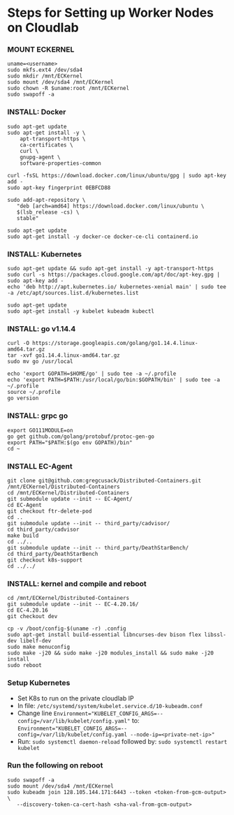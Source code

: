 # Steps for Setting up Worker Nodes on Cloudlab

### MOUNT ECKERNEL 
```
uname=<username>
sudo mkfs.ext4 /dev/sda4
sudo mkdir /mnt/ECKernel
sudo mount /dev/sda4 /mnt/ECKernel
sudo chown -R $uname:root /mnt/ECKernel
sudo swapoff -a
```

### INSTALL: Docker
```
sudo apt-get update
sudo apt-get install -y \
    apt-transport-https \
    ca-certificates \
    curl \
    gnupg-agent \
    software-properties-common

curl -fsSL https://download.docker.com/linux/ubuntu/gpg | sudo apt-key add -
sudo apt-key fingerprint 0EBFCD88

sudo add-apt-repository \
   "deb [arch=amd64] https://download.docker.com/linux/ubuntu \
   $(lsb_release -cs) \
   stable"

sudo apt-get update
sudo apt-get install -y docker-ce docker-ce-cli containerd.io
```

### INSTALL: Kubernetes
```
sudo apt-get update && sudo apt-get install -y apt-transport-https
sudo curl -s https://packages.cloud.google.com/apt/doc/apt-key.gpg | sudo apt-key add -
echo 'deb http://apt.kubernetes.io/ kubernetes-xenial main' | sudo tee -a /etc/apt/sources.list.d/kubernetes.list

sudo apt-get update
sudo apt-get install -y kubelet kubeadm kubectl
```

### INSTALL: go v1.14.4
```
curl -O https://storage.googleapis.com/golang/go1.14.4.linux-amd64.tar.gz
tar -xvf go1.14.4.linux-amd64.tar.gz
sudo mv go /usr/local

echo 'export GOPATH=$HOME/go' | sudo tee -a ~/.profile
echo 'export PATH=$PATH:/usr/local/go/bin:$GOPATH/bin' | sudo tee -a ~/.profile
source ~/.profile
go version
```

### INSTALL: grpc go
```
export GO111MODULE=on
go get github.com/golang/protobuf/protoc-gen-go
export PATH="$PATH:$(go env GOPATH)/bin"
cd ~
```

### INSTALL EC-Agent
```
git clone git@github.com:gregcusack/Distributed-Containers.git /mnt/ECKernel/Distributed-Containers
cd /mnt/ECKernel/Distributed-Containers
git submodule update --init -- EC-Agent/
cd EC-Agent
git checkout ftr-delete-pod
cd ..
git submodule update --init -- third_party/cadvisor/
cd third_party/cadvisor
make build
cd ../..
git submodule update --init -- third_party/DeathStarBench/
cd third_party/DeathStarBench
git checkout k8s-support
cd ../../
```

### INSTALL: kernel and compile and reboot
```
cd /mnt/ECKernel/Distributed-Containers
git submodule update --init -- EC-4.20.16/
cd EC-4.20.16
git checkout dev

cp -v /boot/config-$(uname -r) .config
sudo apt-get install build-essential libncurses-dev bison flex libssl-dev libelf-dev
sudo make menuconfig
sudo make -j20 && sudo make -j20 modules_install && sudo make -j20 install
sudo reboot
```

### Setup Kubernetes
* Set K8s to run on the private cloudlab IP
* In file: `/etc/systemd/system/kubelet.service.d/10-kubeadm.conf`
* Change line `Environment="KUBELET_CONFIG_ARGS=--config=/var/lib/kubelet/config.yaml"` to:
`Environment="KUBELET_CONFIG_ARGS=--config=/var/lib/kubelet/config.yaml --node-ip=<private-net-ip>"`
* Run: `sudo systemctl daemon-reload` followed by: `sudo systemctl restart kubelet`


### Run the following on reboot ###
```
sudo swapoff -a
sudo mount /dev/sda4 /mnt/ECKernel
sudo kubeadm join 128.105.144.171:6443 --token <token-from-gcm-output> \
   --discovery-token-ca-cert-hash <sha-val-from-gcm-output>
   ```
